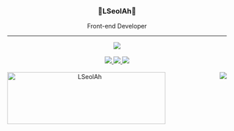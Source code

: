 <div align="center">
 
 ### 🐣LSeolAh🐥
 <p>Front-end Developer</p>
 
  ---
  <div>
    <img align="center"src="https://hits.seeyoufarm.com/api/count/incr/badge.svg?url=https%3A%2F%2Fgithub.com%2FLSeolAh&count_bg=%23171616&title_bg=%23000000&icon=github.svg&icon_color=%23E7E7E7&title=GitHub&edge_flat=false"/>
    <br>
    <br>
    <a href="mailto:sualah0417@gmail.com" target="_balnk">
      <img src="https://img.shields.io/badge/Gmail-red?style=flat&logo=Gmail&logoColor=white"/>
    </a>
    <a href="https://tar-snout-3bc.notion.site/LSeolAh-Portfolio-3328fd092af8496eb11d180d1de0fa62">
      <img src="https://img.shields.io/badge/Notion-white?style=flat&logo=Notion&logoColor=black&link=mailto:sualah0417@gmail.com"/>
    </a>
    <!-- <a href="https://tar-snout-3bc.notion.site/LSeolAh-Portfolio-3328fd092af8496eb11d180d1de0fa62"> -->
      <img src="https://img.shields.io/badge/Velog-20C997?style=flat&logo=Velog&logoColor=white&link=mailto:sualah0417@gmail.com"/>
    <!-- </a> -->
    <br>
    <br>
    <img align="left"width= "363" height="120"src="https://github-readme-streak-stats.herokuapp.com/?user=LSeolAH&" alt="LSeolAh" />
    <img align="right" src="https://github-readme-stats.vercel.app/api/top-langs/?username=LSeolAh&theme=dracula&exclude_repo=Computer-Science-Engineering,clone-zoom&hide=Procfile&layout=compact&langs_count=10"/>
  </div>
